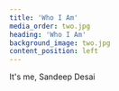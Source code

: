 ```yaml
---
title: 'Who I Am'
media_order: two.jpg
heading: 'Who I Am'
background_image: two.jpg
content_position: left
---
```


It's me, Sandeep Desai